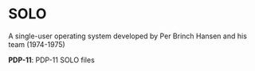 # SOLO
A single-user operating system developed by Per Brinch Hansen and his team (1974-1975)

**PDP-11**: PDP-11 SOLO files
